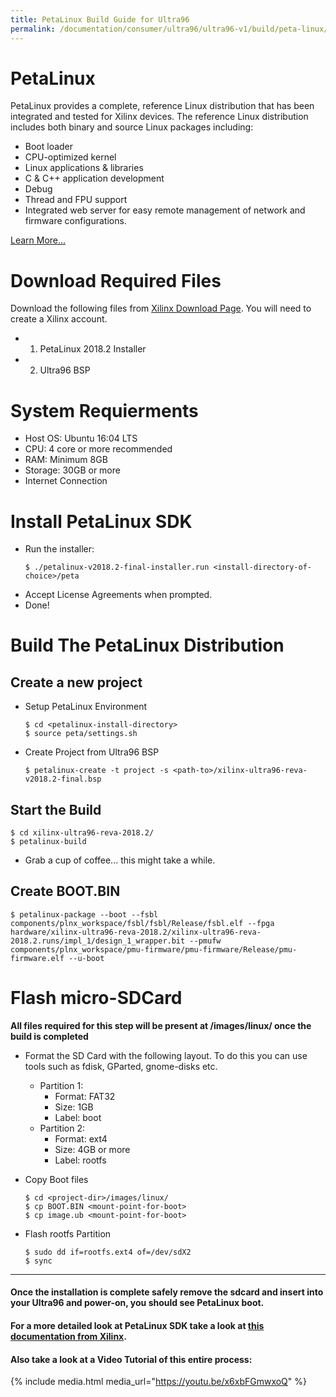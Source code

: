 ```yaml
---
title: PetaLinux Build Guide for Ultra96
permalink: /documentation/consumer/ultra96/ultra96-v1/build/peta-linux/
---
```


# PetaLinux

PetaLinux provides a complete, reference Linux distribution that has been integrated and tested for Xilinx devices. The reference Linux distribution includes both binary and source Linux packages including:

- Boot loader
- CPU-optimized kernel
- Linux applications & libraries
- C & C++ application development
- Debug
- Thread and FPU support
- Integrated web server for easy remote management of network and firmware configurations.

[Learn More...](https://www.xilinx.com/products/design-tools/embedded-software/petalinux-sdk.html)

# Download Required Files

Download the following files from [Xilinx Download Page](https://www.xilinx.com/support/download/index.html/content/xilinx/en/downloadNav/embedded-design-tools.html). You will need to create a Xilinx account.

- 1) PetaLinux 2018.2 Installer
- 2) Ultra96 BSP

# System Requierments

- Host OS: Ubuntu 16:04 LTS
- CPU: 4 core or more recommended
- RAM: Minimum 8GB
- Storage: 30GB or more
- Internet Connection

# Install PetaLinux SDK

- Run the installer:
  ```
  $ ./petalinux-v2018.2-final-installer.run <install-directory-of-choice>/peta
  ```
- Accept License Agreements when prompted.
- Done!

# Build The PetaLinux Distribution

## Create a new project
- Setup PetaLinux Environment
  ```
  $ cd <petalinux-install-directory>
  $ source peta/settings.sh
  ```
- Create Project from Ultra96 BSP
  ```
  $ petalinux-create -t project -s <path-to>/xilinx-ultra96-reva-v2018.2-final.bsp
  ```

## Start the Build
```
$ cd xilinx-ultra96-reva-2018.2/
$ petalinux-build
```
- Grab a cup of coffee... this might take a while.

## Create BOOT.BIN

```
$ petalinux-package --boot --fsbl components/plnx_workspace/fsbl/fsbl/Release/fsbl.elf --fpga hardware/xilinx-ultra96-reva-2018.2/xilinx-ultra96-reva-2018.2.runs/impl_1/design_1_wrapper.bit --pmufw components/plnx_workspace/pmu-firmware/pmu-firmware/Release/pmu-firmware.elf --u-boot
```

# Flash micro-SDCard

**All files required for this step will be present at <project-dir>/images/linux/ once the build is completed**

- Format the SD Card with the following layout. To do this you can use tools such as fdisk, GParted, gnome-disks etc.
  - Partition 1:
    - Format: FAT32
    - Size: 1GB
    - Label: boot
  - Partition 2:
    - Format: ext4
    - Size: 4GB or more
    - Label: rootfs

- Copy Boot files
  ```
  $ cd <project-dir>/images/linux/
  $ cp BOOT.BIN <mount-point-for-boot>
  $ cp image.ub <mount-point-for-boot>
  ```
- Flash rootfs Partition
  ```
  $ sudo dd if=rootfs.ext4 of=/dev/sdX2
  $ sync
  ```

***

#### Once the installation is complete safely remove the sdcard and insert into your Ultra96 and power-on, you should see PetaLinux boot.

#### For a more detailed look at PetaLinux SDK take a look at [this documentation from Xilinx](https://www.xilinx.com/support/documentation/sw_manuals/xilinx2018_2/ug1144-petalinux-tools-reference-guide.pdf).

#### Also take a look at a Video Tutorial of this entire process:

{% include media.html media_url="https://youtu.be/x6xbFGmwxoQ" %}

